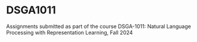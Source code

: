 # DSGA1011
Assignments submitted as part of the course DSGA-1011: Natural Language Processing with Representation Learning, Fall 2024
